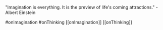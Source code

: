 "Imagination is everything. It is the preview of life's coming attractions." - Albert Einstein

#onImagination #onThinking 
[[onImagination]] [[onThinking]]